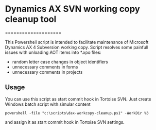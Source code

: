 # Dynamics AX SVN working copy cleanup tool
====================

This Powershell script is intended to facilitate maintenance of Microsoft Dynamics AX 4 Subversion working copy. Script resolves some painfull issues with unloading AOT items into *.xpo files:

* random letter case changes in object identifiers
* unnecessary comments in forms
* unnecessary comments in projects

## Usage

You can use this script as start commit hook in Tortoise SVN. Just create Windows batch script with simular content

```Batchfile
powershell -file "c:\scripts\dax-workcopy-cleanup.ps1" -WorkDir %3

```

and assign it as start commit hook in Tortoise SVN settings.

